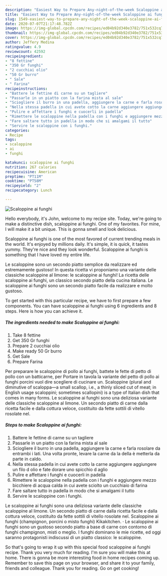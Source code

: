 ```yaml
---
description: "Easiest Way to Prepare Any-night-of-the-week Scaloppine ai funghi"
title: "Easiest Way to Prepare Any-night-of-the-week Scaloppine ai funghi"
slug: 1549-easiest-way-to-prepare-any-night-of-the-week-scaloppine-ai-funghi
date: 2020-07-07T21:17:48.782Z
image: https://img-global.cpcdn.com/recipes/ed04b92d340e3782/751x532cq70/scaloppine-ai-funghi-recipe-main-photo.jpg
thumbnail: https://img-global.cpcdn.com/recipes/ed04b92d340e3782/751x532cq70/scaloppine-ai-funghi-recipe-main-photo.jpg
cover: https://img-global.cpcdn.com/recipes/ed04b92d340e3782/751x532cq70/scaloppine-ai-funghi-recipe-main-photo.jpg
author: Jeffery Medina
ratingvalue: 4.9
reviewcount: 42592
recipeingredient:
- "8 fettine"
- "350 Gr funghi"
- "2 cucchiai olio"
- "50 Gr burro"
- " Sale"
- " Farina"
recipeinstructions:
- "Battere le fettine di carne su un tagliere"
- "Passarle in un piatto con la farina mista al sale"
- "Sciogliere il burro in una padella, aggiungere la carne e farla rosolare da entrambi i lati. Una volta pronte, levare la carne da la della è metterla da parte in caldo."
- "Nella stessa padella in cui avete cotto la carne aggiungere aggiungere un filo d olio e fate dorare uno spicchio d aglio"
- "Pulire e affettare i funghi e cuocerli in padella"
- "Rimettere le scaloppine nella padella con i funghi e aggiungere mezzo bicchiere di acqua calda in cui avete sciolto un cucchiaio di farina"
- "Fare saltare tutto in padella in modo che si amalgami il tutto"
- "Servire le scaloppine con i funghi."
categories:
- Recipe
tags:
- scaloppine
- ai
- funghi

katakunci: scaloppine ai funghi 
nutrition: 267 calories
recipecuisine: American
preptime: "PT11M"
cooktime: "PT58M"
recipeyield: "2"
recipecategory: Lunch

---
```



![Scaloppine ai funghi](https://img-global.cpcdn.com/recipes/ed04b92d340e3782/751x532cq70/scaloppine-ai-funghi-recipe-main-photo.jpg)

Hello everybody, it's John, welcome to my recipe site. Today, we're going to make a distinctive dish, scaloppine ai funghi. One of my favorites. For mine, I will make it a bit unique. This is gonna smell and look delicious.

Scaloppine ai funghi is one of the most favored of current trending meals in the world. It's enjoyed by millions daily. It's simple, it is quick, it tastes yummy. They're nice and they look wonderful. Scaloppine ai funghi is something that I have loved my entire life.

Le scaloppine sono un secondo piatto semplice da realizzare ed estremamente gustoso! In questa ricetta vi proponiamo una variante delle classiche scaloppine al limone: le scaloppine ai funghi! La ricetta delle scaloppine ai funghi, un classico secondo piatto della cucina italiana. Le scaloppine ai funghi sono un secondo piatto facile da realizzare e molto gustoso.


To get started with this particular recipe, we have to first prepare a few components. You can have scaloppine ai funghi using 6 ingredients and 8 steps. Here is how you can achieve it.

<!--inarticleads1-->

##### The ingredients needed to make Scaloppine ai funghi:

1. Take 8 fettine
1. Get 350 Gr funghi
1. Prepare 2 cucchiai olio
1. Make ready 50 Gr burro
1. Get  Sale
1. Prepare  Farina


Per preparare le scaloppine di pollo ai funghi, battete le fette di petto di pollo con un batticarne, per Portare in tavola la variante del petto di pollo ai funghi porcini vuol dire scegliere di cucinare un. Scaloppine (plural and diminutive of scaloppa—a small scallop, i.e., a thinly sliced cut of meat; in English usage scaloppini; sometimes scallopini) is a type of Italian dish that comes in many forms. Le scaloppine ai funghi sono una deliziosa variante delle classiche scaloppine al limone. Un secondo piatto di carne dalla ricetta facile e dalla cottura veloce, costituito da fette sottili di vitello rosolate nel. 

<!--inarticleads2-->

##### Steps to make Scaloppine ai funghi:

1. Battere le fettine di carne su un tagliere
1. Passarle in un piatto con la farina mista al sale
1. Sciogliere il burro in una padella, aggiungere la carne e farla rosolare da entrambi i lati. Una volta pronte, levare la carne da la della è metterla da parte in caldo.
1. Nella stessa padella in cui avete cotto la carne aggiungere aggiungere un filo d olio e fate dorare uno spicchio d aglio
1. Pulire e affettare i funghi e cuocerli in padella
1. Rimettere le scaloppine nella padella con i funghi e aggiungere mezzo bicchiere di acqua calda in cui avete sciolto un cucchiaio di farina
1. Fare saltare tutto in padella in modo che si amalgami il tutto
1. Servire le scaloppine con i funghi.


Le scaloppine ai funghi sono una deliziosa variante delle classiche scaloppine al limone. Un secondo piatto di carne dalla ricetta facile e dalla cottura veloce, costituito da fette sottili di vitello rosolate nel. Scaloppine ai funghi (champignon, porcini o misto funghi) Kikakitchen. · Le scaloppine ai funghi sono un gustoso secondo piatto a base di carne con contorno di funghi champignon, misti o meglio. I funghi dominano le mie ricette, ed oggi saranno protagonisti indiscussi di un piatto classico: le scaloppine. 

So that's going to wrap it up with this special food scaloppine ai funghi recipe. Thank you very much for reading. I'm sure you will make this at home. There is gonna be more interesting food in home recipes coming up. Remember to save this page on your browser, and share it to your family, friends and colleague. Thank you for reading. Go on get cooking!
